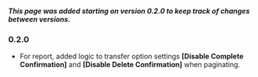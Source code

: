 ##### This page was added starting on version 0.2.0 to keep track of changes between versions.
### 0.2.0
- For report, added logic to transfer option settings **[Disable Complete Confirmation]** and **[Disable Delete Confirmation]** when paginating.
